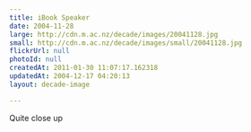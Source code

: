 ```yaml
---
title: iBook Speaker
date: 2004-11-28
large: http://cdn.m.ac.nz/decade/images/20041128.jpg
small: http://cdn.m.ac.nz/decade/images/small/20041128.jpg
flickrUrl: null
photoId: null
createdAt: 2011-01-30 11:07:17.162318
updatedAt: 2004-12-17 04:20:13
layout: decade-image

---
```

Quite close up
